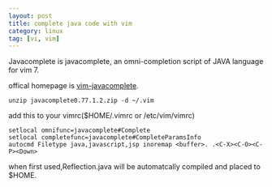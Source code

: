 ```yaml
---
layout: post
title: complete java code with vim
category: linux
tag: [vi, vim]
---
```

Javacomplete is javacomplete, an omni-completion script of JAVA language for vim 7.

offical homepage is [vim-javacomplete](http://www.vim.org/scripts/script.php?script_id=1785).

~~~~~~~~~ {.bash}
unzip javacomplete0.77.1.2.zip -d ~/.vim
~~~~~~~~~~~~~~~~~~~~~~

add this to your vimrc($HOME/.vimrc or /etc/vim/vimrc)

~~~~~~~~~ {.bash}
setlocal omnifunc=javacomplete#Complete
setlocal completefunc=javacomplete#CompleteParamsInfo
autocmd Filetype java,javascript,jsp inoremap <buffer>. .<C-X><C-O><C-P><Down>
~~~~~~~~~~~~~~~~~~~~~~

when first used,Reflection.java will be automatcally compiled and placed to $HOME.
